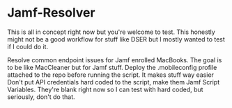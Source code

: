 # Jamf-Resolver

This is all in concept right now but you're welcome to test. This honestly might not be a good workflow for stuff like DSER but I mostly wanted to test if I could do it.

Resolve common endpoint issues for Jamf enrolled MacBooks.
The goal is to be like MacCleaner but for Jamf stuff.
Deploy the .mobileconfig profile attached to the repo before running the script. It makes stuff way easier
Don't put API credentials hard coded to the script, make them Jamf Script Variables. They're blank right now so I can test with hard coded, but seriously, don't do that.





